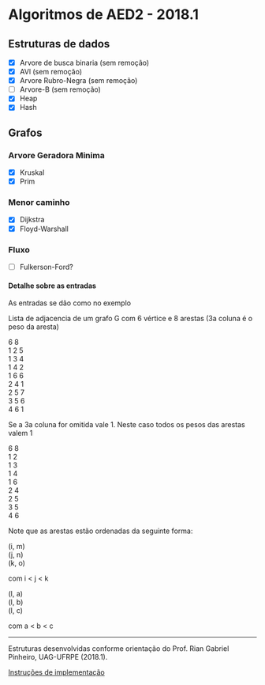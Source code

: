 # Algoritmos de AED2 - 2018.1

## Estruturas de dados

- [x] Arvore de busca binaria (sem remoção)
- [x] AVl (sem remoção)
- [x] Arvore Rubro-Negra (sem remoção)
- [ ] Arvore-B (sem remoção)
- [x] Heap
- [x] Hash

## Grafos

### Arvore Geradora Minima

- [x] Kruskal
- [x] Prim
### Menor caminho

- [x] Dijkstra
- [x] Floyd-Warshall
### Fluxo

- [ ] Fulkerson-Ford?

#### Detalhe sobre as entradas
As entradas se dão como no exemplo

Lista de adjacencia de um grafo G com 6 vértice e 8 arestas (3a coluna é o peso da aresta)

6 8 <br>
1 2 5 <br>
1 3 4 <br>
1 4 2 <br>
1 6 6 <br>
2 4 1 <br>
2 5 7 <br>
3 5 6 <br>
4 6 1 <br>

Se a 3a coluna for omitida vale 1. Neste caso todos os pesos das arestas valem 1

6 8 <br>
1 2 <br>
1 3 <br>
1 4 <br>
1 6 <br>
2 4 <br>
2 5 <br>
3 5 <br>
4 6 <br>

Note que as arestas estão ordenadas da seguinte forma:

(i, m) <br>
(j, n) <br>
(k, o) <br>

com i < j < k

(l, a) <br>
(l, b) <br>
(l, c) <br>

com a < b < c

<hr>

Estruturas desenvolvidas conforme orientação do Prof. Rian Gabriel Pinheiro, UAG-UFRPE (2018.1).

[Instruções de implementação](https://drive.google.com/open?id=1tpwxkaDFSJ5MnVNOOAo0HI9fWUe0q7dv)

